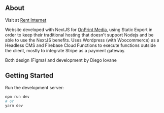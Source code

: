 ## About

Visit at [Rent Internet](https://rent-internet.com/)

Website developed with NextJS for [OnPrint Media](https://onprintmedia.ch/), using Static Export in order to keep their traditional hosting that doesn't support Nodejs and be able to use the NextJS benefits. Uses Wordpress (with Woocommerce) as a Headless CMS and Firebase Cloud Functions to execute functions outside the client, mostly to integrate Stripe as a payment gateway.

Both design (Figma) and development by Diego Iovane

## Getting Started

Run the development server:

```bash
npm run dev
# or
yarn dev
```
